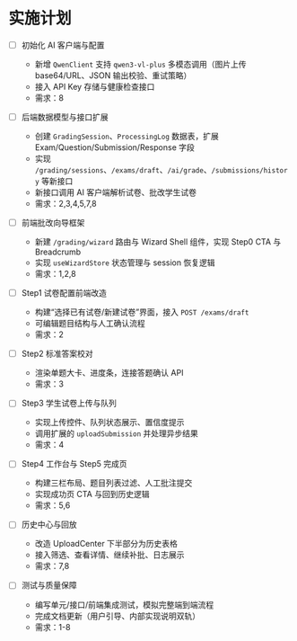 ﻿# 实施计划

- [ ] 初始化 AI 客户端与配置
  - 新增 `QwenClient` 支持 `qwen3-vl-plus` 多模态调用（图片上传 base64/URL、JSON 输出校验、重试策略）
  - 接入 API Key 存储与健康检查接口
  - 需求：8

- [ ] 后端数据模型与接口扩展
  - 创建 `GradingSession`、`ProcessingLog` 数据表，扩展 Exam/Question/Submission/Response 字段
  - 实现 `/grading/sessions`、`/exams/draft`、`/ai/grade`、`/submissions/history` 等新接口
  - 新接口调用 AI 客户端解析试卷、批改学生试卷
  - 需求：2,3,4,5,7,8

- [ ] 前端批改向导框架
  - 新建 `/grading/wizard` 路由与 Wizard Shell 组件，实现 Step0 CTA 与 Breadcrumb
  - 实现 `useWizardStore` 状态管理与 session 恢复逻辑
  - 需求：1,2,8

- [ ] Step1 试卷配置前端改造
  - 构建“选择已有试卷/新建试卷”界面，接入 `POST /exams/draft`
  - 可编辑题目结构与人工确认流程
  - 需求：2

- [ ] Step2 标准答案校对
  - 渲染单题大卡、进度条，连接答题确认 API
  - 需求：3

- [ ] Step3 学生试卷上传与队列
  - 实现上传控件、队列状态展示、置信度提示
  - 调用扩展的 `uploadSubmission` 并处理异步结果
  - 需求：4

- [ ] Step4 工作台与 Step5 完成页
  - 构建三栏布局、题目列表过滤、人工批注提交
  - 实现成功页 CTA 与回到历史逻辑
  - 需求：5,6

- [ ] 历史中心与回放
  - 改造 UploadCenter 下半部分为历史表格
  - 接入筛选、查看详情、继续补批、日志展示
  - 需求：7,8

- [ ] 测试与质量保障
  - 编写单元/接口/前端集成测试，模拟完整端到端流程
  - 完成文档更新（用户引导、内部实现说明双轨）
  - 需求：1-8

